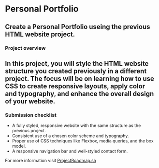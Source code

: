 # Personal Portfolio
## Create a Personal Portfolio useing the previous HTML website project.
### Project overview
In this project, you will style the HTML website structure you created previously in a different project. The focus will be on learning how to use CSS to create responsive layouts, apply color and typography, and enhance the overall design of your website.
---
### Submission checklist
- A fully styled, responsive website with the same structure as the previous project.
- Consistent use of a chosen color scheme and typography.
- Proper use of CSS techniques like Flexbox, media queries, and the box model.
- A responsive navigation bar and well-styled contact form.

For more information visit [ProjectRoadmap.sh](https://roadmap.sh/projects/portfolio-website)
